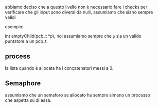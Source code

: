 
abbiamo deciso che a questo livello non è necessario fare i checks
per verificare che gli input sono diversi da nulli, assumiamo che siano 
sempre validi

esempio:

int emptyChild(pcb_t *p), noi assumiamo sempre che `p` sia un valido
puntatore a un pcb_t.


## process
la lista quando è allocata ha i concatenatori messi a 0.


## Semaphore

assumiamo che un semaforo se allocato ha sempre almeno un processo che aspetta su di essa.